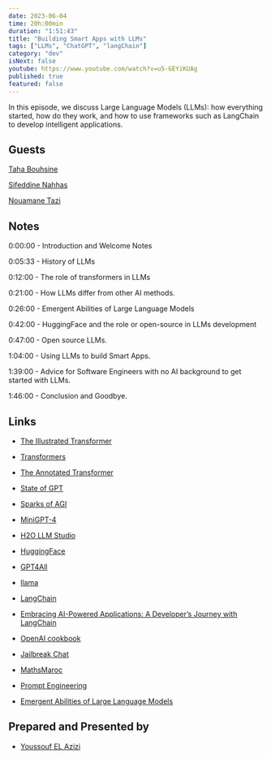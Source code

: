 ```yaml
---
date: 2023-06-04
time: 20h:00min
duration: "1:51:43"
title: "Building Smart Apps with LLMs"
tags: ["LLMs", "ChatGPT", "langChain"]
category: "dev"
isNext: false
youtube: https://www.youtube.com/watch?v=u5-GEYiKUAg
published: true
featured: false
---
```


In this episode, we discuss Large Language Models (LLMs): how everything started, how do they work, and how to use frameworks such as LangChain to develop intelligent applications.

## Guests

[Taha Bouhsine](https://twitter.com/Tahabsn)

[Sifeddine Nahhas](https://www.linkedin.com/in/sifeddine-nahhas/)

[Nouamane Tazi](https://www.linkedin.com/in/nouamanetazi/)

## Notes

0:00:00 - Introduction and Welcome Notes

0:05:33 - History of LLMs

0:12:00 - The role of transformers in LLMs

0:21:00 - How LLMs differ from other AI methods.

0:26:00 - Emergent Abilities of Large Language Models

0:42:00 - HuggingFace and the role or open-source in LLMs development

0:47:00 - Open source LLMs.

1:04:00 - Using LLMs to build Smart Apps.

1:39:00 - Advice for Software Engineers with no AI background to get started with LLMs.

1:46:00 - Conclusion and Goodbye.

## Links

- [The Illustrated Transformer](http://jalammar.github.io/illustrated-transformer/)

- [Transformers](https://docs.google.com/presentation/d/1ZXFIhYczos679r70Yu8vV9uO6B1J0ztzeDxbnBxD1S0/mobilepresent?slide=id.g31364026ad_3_2)

- [The Annotated Transformer](https://nlp.seas.harvard.edu/2018/04/03/attention.html)

- [State of GPT](https://www.youtube.com/watch?v=bZQun8Y4L2A)

- [Sparks of AGI](https://www.youtube.com/watch?v=Mqg3aTGNxZ0)

- [MiniGPT-4](https://github.com/Vision-CAIR/MiniGPT-4)

- [H2O LLM Studio](https://github.com/h2oai/h2o-llmstudio)

- [HuggingFace](https://huggingface.co/)

- [GPT4All](https://github.com/nomic-ai/gpt4all)

- [llama](https://github.com/facebookresearch/llama/pull/73)

- [LangChain](https://python.langchain.com/en/latest/)

- [Embracing AI-Powered Applications: A Developer’s Journey with LangChain](https://www.obytes.com/blog/langchain-guide)

- [OpenAI cookbook](https://github.com/openai/openai-cookbook)

- [Jailbreak Chat](https://www.jailbreakchat.com/)

- [MathsMaroc](https://twitter.com/MathsMaroc/status/1657805724766830594)

- [Prompt Engineering](https://github.com/brexhq/prompt-engineering)

- [Emergent Abilities of Large Language Models](https://www.assemblyai.com/blog/emergent-abilities-of-large-language-models/)

## Prepared and Presented by

- [Youssouf EL Azizi](https://elazizi.com/)
